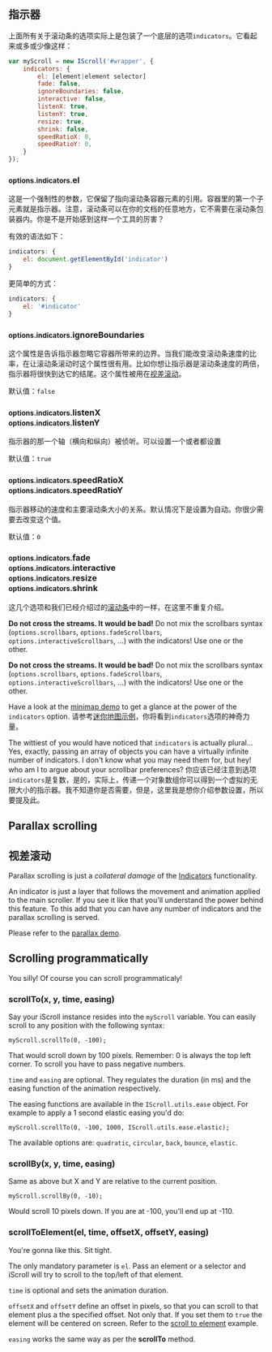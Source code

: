 ## 指示器

上面所有关于滚动条的选项实际上是包装了一个底层的选项`indicators`。它看起来或多或少像这样：
```js
var myScroll = new IScroll('#wrapper', {
    indicators: {
        el: [element|element selector]
        fade: false,
        ignoreBoundaries: false,
        interactive: false,
        listenX: true,
        listenY: true,
        resize: true,
        shrink: false,
        speedRatioX: 0,
        speedRatioY: 0,
    }
});
```
### <small>options.indicators.</small>el

这是一个强制性的参数，它保留了指向滚动条容器元素的引用。容器里的第一个子元素就是指示器。注意，滚动条可以在你的文档的任意地方，它不需要在滚动条包装器内。你是不是开始感到这样一个工具的厉害？

有效的语法如下：
```js
indicators: {
    el: document.getElementById('indicator')
}
```

更简单的方式：
```js
indicators: {
    el: '#indicator'
}
```
### <small>options.indicators.</small>ignoreBoundaries

这个属性是告诉指示器忽略它容器所带来的边界。当我们能改变滚动条速度的比率，在让滚动条滚动时这个属性很有用。比如你想让指示器是滚动条速度的两倍，指示器将很快到达它的结尾。这个属性被用在[视差滚动](#parallax-scrolling)。

默认值：`false`

### <small>options.indicators.</small>listenX<br/><small>options.indicators.</small>listenY

指示器的那一个轴（横向和纵向）被侦听。可以设置一个或者都设置

默认值：`true`

### <small>options.indicators.</small>speedRatioX<br/><small>options.indicators.</small>speedRatioY

指示器移动的速度和主要滚动条大小的关系。默认情况下是设置为自动。你很少需要去改变这个值。

默认值：`0`

### <small>options.indicators.</small>fade<br/><small>options.indicators.</small>interactive<br/><small>options.indicators.</small>resize</br><small>options.indicators.</small>shrink

这几个选项和我们已经介绍过的[滚动条](#scrollbars)中的一样，在这里不重复介绍。

<div class="important">
<p><strong>Do not cross the streams. It would be bad!</strong> Do not mix the scrollbars syntax (<code>options.scrollbars</code>, <code>options.fadeScrollbars</code>, <code>options.interactiveScrollbars</code>, ...) with the indicators! Use one or the other.</p>
</div>
<div class="important">
<p><strong>Do not cross the streams. It would be bad!</strong> Do not mix the scrollbars syntax (<code>options.scrollbars</code>, <code>options.fadeScrollbars</code>, <code>options.interactiveScrollbars</code>, ...) with the indicators! Use one or the other.</p>
</div>

Have a look at the [minimap demo](http://lab.cubiq.org/iscroll5/demos/minimap/) to get a glance at the power of the `indicators` option.
请参考[迷你地图示例](http://lab.cubiq.org/iscroll5/demos/minimap/)，你将看到`indicators`选项的神奇力量。

The wittiest of you would have noticed that `indicators` is actually plural... Yes, exactly, passing an array of objects you can have a virtually infinite number of indicators. I don't know what you may need them for, but hey! who am I to argue about your scrollbar preferences?
你应该已经注意到选项`indicators`是复数，是的，实际上，传递一个对象数组你可以得到一个虚拟的无限大小的指示器。我不知道你是否需要，但是，这里我是想你介绍参数设置，所以要提及此。

## <span id="parallax-scrolling">Parallax scrolling</span>
## <span id="parallax-scrolling">视差滚动</span>

Parallax scrolling is just a *collateral damage* of the [Indicators](#indicators) functionality.

An indicator is just a layer that follows the movement and animation applied to the main scroller. If you see it like that you'll understand the power behind this feature. To this add that you can have any number of indicators and the parallax scrolling is served.

Please refer to the [parallax demo](http://lab.cubiq.org/iscroll5/demos/parallax/).

## Scrolling programmatically

You silly! Of course you can scroll programmaticaly!

### scrollTo(x, y, time, easing)

Say your iScroll instance resides into the `myScroll` variable. You can easily scroll to any position with the following syntax:

    myScroll.scrollTo(0, -100);

That would scroll down by 100 pixels. Remember: 0 is always the top left corner. To scroll you have to pass negative numbers.

`time` and `easing` are optional. They regulates the duration (in ms) and the easing function of the animation respectively.

The easing functions are available in the `IScroll.utils.ease` object. For example to apply a 1 second elastic easing you'd do:

    myScroll.scrollTo(0, -100, 1000, IScroll.utils.ease.elastic);

The available options are: `quadratic`, `circular`, `back`, `bounce`, `elastic`.

### scrollBy(x, y, time, easing)

Same as above but X and Y are relative to the current position.

    myScroll.scrollBy(0, -10);

Would scroll 10 pixels down. If you are at -100, you'll end up at -110.

### scrollToElement(el, time, offsetX, offsetY, easing)

You're gonna like this. Sit tight.

The only mandatory parameter is `el`. Pass an element or a selector and iScroll will try to scroll to the top/left of that element.

`time` is optional and sets the animation duration.

`offsetX` and `offsetY` define an offset in pixels, so that you can scroll to that element plus a the specified offset. Not only that. If you set them to `true` the element will be centered on screen. Refer to the [scroll to element](http://lab.cubiq.org/iscroll5/demos/scroll-to-element/) example.

`easing` works the same way as per the **scrollTo** method.
